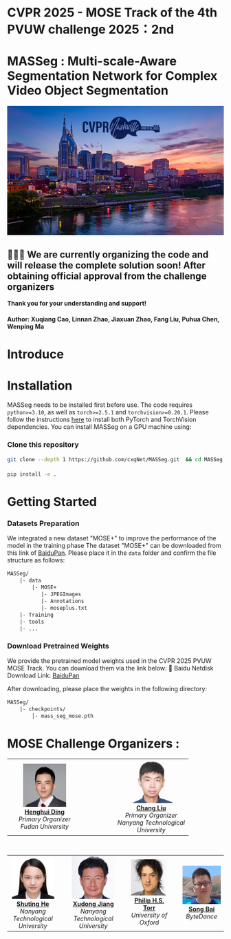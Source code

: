 # CVPR 2025 - MOSE Track of the 4th PVUW challenge 2025：**2nd** 

# MASSeg : Multi-scale-Aware Segmentation Network for Complex Video Object Segmentation


<p align="middle">
    <img src="fig/CVPRpic.jpeg" style="width:800px; height:300px;">
</p>

## 🚧🚧🚧 We are currently organizing the code and will release the complete solution soon! After obtaining official approval from the challenge organizers
**Thank you for your understanding and support!**
#### Author: Xuqiang Cao, Linnan Zhao, Jiaxuan Zhao, Fang Liu, Puhua Chen, Wenping Ma 

# Introduce


# Installation 
MASSeg needs to be installed first before use. The code requires `python>=3.10`, as well as `torch>=2.5.1` and `torchvision>=0.20.1`. Please follow the instructions [here](https://pytorch.org/get-started/locally/) to install both PyTorch and TorchVision dependencies. You can install MASSeg on a GPU machine using:

### Clone this repository

   ```bash
   git clone --depth 1 https://github.com/cxqNet/MASSeg.git  && cd MASSeg

   pip install -e .
   ```
# Getting Started
### Datasets Preparation
We integrated a new dataset "MOSE+" to improve the performance of the model in the training phase
The dataset "MOSE+" can be downloaded from this link of [BaiduPan]( https://pan.baidu.com/s/1pVRdRqkbX5gKf83YwnVc8Q?pwd=wc7n). Please place it in the `data` folder and confirm the file structure as follows:
```
MASSeg/
    |- data
        |- MOSE+
           |- JPEGImages
           |- Annotations
           |- moseplus.txt
    |- Training
    |- tools
    |- ...
```
### Download Pretrained Weights
We provide the pretrained model weights used in the CVPR 2025 PVUW MOSE Track. You can download them via the link below:
🔗 Baidu Netdisk Download Link: [BaiduPan]( https://pan.baidu.com/s/1pVRdRqkbX5gKf83YwnVc8Q?pwd=wc7n)

After downloading, please place the weights in the following directory:

```
MASSeg/
    |- checkpoints/
        │- mass_seg_mose.pth
```

# MOSE Challenge Organizers :

<!-- 第一行：主组织者 -->
<table align="center" cellspacing="10">
  <tr align="center">
    <td width="160px">
      <img src="fig/HenghuiDing.jpg" width="100"><br>
      <a href="https://henghuiding.github.io/"><b>Henghui Ding</b></a><br>
      <i>Primary Organizer<br>Fudan University</i>
    </td>
    <td width="60px"></td> <!-- 空隔 -->
    <td width="160px">
      <img src="fig/LiuChang.jpg" width="100"><br>
      <a href="https://scholar.google.com/citations?hl=en&authuser=1&user=XlQP0GIAAAAJ"><b>Chang Liu</b></a><br>
      <i>Primary Organizer<br>Nanyang Technological University</i>
    </td>
  </tr>
</table>

<br>

<!-- 第二行：其他组织者 -->
<table align="center" cellspacing="10">
  <tr align="center">
    <td width="160px">
      <img src="fig/ShutingHe.jpg" width="100"><br>
      <a href="https://heshuting555.github.io/"><b>Shuting He</b></a><br>
      <i>Nanyang Technological University</i>
    </td>
    <td width="40px"></td>
    <td width="160px">
      <img src="fig/JiangXudong.jpg" width="100"><br>
      <a href="https://personal.ntu.edu.sg/exdjiang/"><b>Xudong Jiang</b></a><br>
      <i>Nanyang Technological University</i>
    </td>
    <td width="40px"></td>
    <td width="160px">
      <img src="fig/PhilipTorr.jpg" width="100"><br>
      <a href="https://www.robots.ox.ac.uk/~phst/"><b>Philip H.S. Torr</b></a><br>
      <i>University of Oxford</i>
    </td>
    <td width="40px"></td>
    <td width="160px">
      <img src="fig/SongBai.jpg" width="100"><br>
      <a href="https://songbai.site/"><b>Song Bai</b></a><br>
      <i>ByteDance</i>
    </td>
  </tr>
</table>

